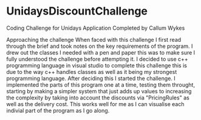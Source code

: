 # UnidaysDiscountChallenge
Coding Challenge for Unidays Application
Completed by Callum Wykes

Approaching the challenge
When faced with this challenge I first read through the brief and took notes on the key requirements of the program. I drew out the classes I needed with a pen and paper this was to make sure I fully understood the challenge before attempting it.
I decided to use c++ programming language in visual studio to complete this challenge this is due to the way c++ handles classes as well as it being my strongest programming language.
After deciding this I started the challenge. I implemented the parts of this program one at a time, testing them throught, starting by making a simpler system that just adds up values to increasing the complexity by taking into account the discounts via "PricingRules" as well as the delivery cost. This works well for me as I can visualise each indivial part of the program as I go along.
